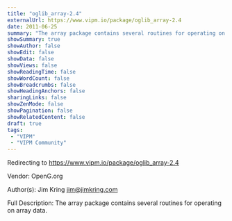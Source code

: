 ```yaml
---
title: "oglib_array-2.4"
externalUrl: https://www.vipm.io/package/oglib_array-2.4
date: 2011-06-25
summary: "The array package contains several routines for operating on array data."
showSummary: true
showAuthor: false
showEdit: false
showData: false
showViews: false
showReadingTime: false
showWordCount: false
showBreadcrumbs: false
showHeadingAnchors: false
sharingLinks: false
showZenMode: false
showPagination: false
showRelatedContent: false
draft: true
tags:
 - "VIPM"
 - "VIPM Community"
---
```


Redirecting to https://www.vipm.io/package/oglib_array-2.4

Vendor: OpenG.org

Author(s): Jim Kring <jim@jimkring.com>
 
Full Description:
The array package contains several routines for operating on array data.
